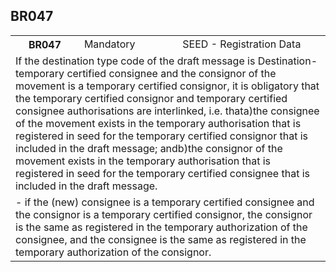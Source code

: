 ## BR047
<table>
 <tr>
  <th>
   BR047
  </th>
  <td>
   Mandatory
  </td>
  <td>
   SEED - Registration Data
  </td>
 </tr>
 <tr>
  <td colspan="3">
   If the destination type code of the draft message is Destination-temporary certified consignee and the consignor of the movement is a temporary certified consignor, it is obligatory that the temporary certified consignor and temporary certified consignee authorisations are interlinked, i.e. thata)the consignee of the movement exists in the temporary authorisation that is registered in seed for the temporary certified consignor that is included in the draft message; andb)the consignor of the movement exists in the temporary authorisation that is registered in seed for the temporary certified consignee that is included in the draft message.
  </td>
 </tr>
 <tr>
  <td colspan="3">
   - if the (new) consignee is a temporary certified consignee and the consignor is a temporary certified consignor, the consignor is the same as registered in the temporary authorization of the consignee, and the consignee is the same as registered in the temporary authorization of the consignor.
  </td>
 </tr>
</table>
